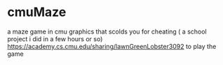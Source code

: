 # cmuMaze
a maze game in cmu graphics that scolds you for cheating ( a school project i did in a few hours or so)
https://academy.cs.cmu.edu/sharing/lawnGreenLobster3092 to play the game
